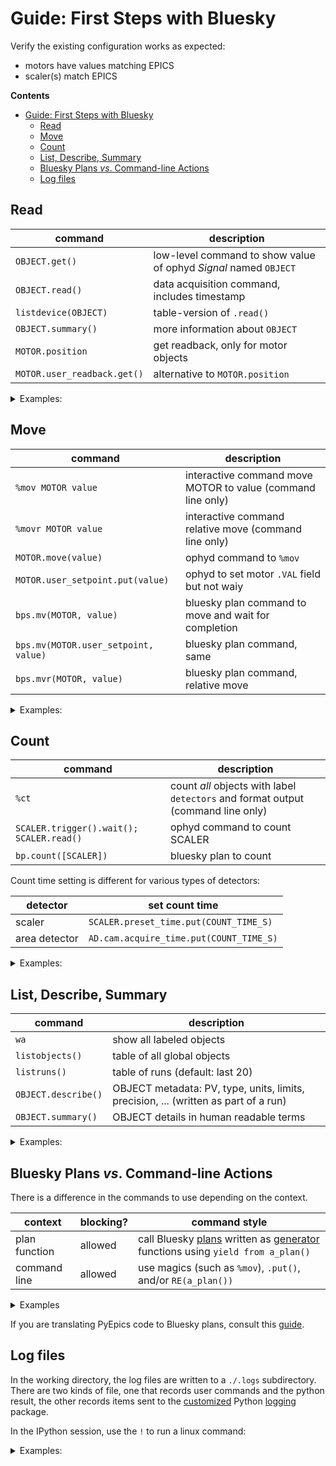 # Guide: First Steps with Bluesky

Verify the existing configuration works as expected:

  * motors have values matching EPICS
  * scaler(s) match EPICS

**Contents**
- [Guide: First Steps with Bluesky](#guide-first-steps-with-bluesky)
  - [Read](#read)
  - [Move](#move)
  - [Count](#count)
  - [List, Describe, Summary](#list-describe-summary)
  - [Bluesky Plans _vs_. Command-line Actions](#bluesky-plans-vs-command-line-actions)
  - [Log files](#log-files)

## Read

command | description
--- | ---
`OBJECT.get()` | low-level command to show value of ophyd *Signal* named `OBJECT`
`OBJECT.read()` | data acquisition command, includes timestamp
`listdevice(OBJECT)` | table-version of `.read()`
`OBJECT.summary()` | more information about `OBJECT`
`MOTOR.position` | get readback, only for motor objects
`MOTOR.user_readback.get()` | alternative to `MOTOR.position`

<details>
<summary>Examples:</summary>

```python
In [10]: m1.user_setpoint.get()
Out[10]: 0.0

In [11]: m1.user_setpoint.read()
Out[11]: {'m1_user_setpoint': {'value': 0.0, 'timestamp': 1613878949.1092}}

In [12]: listdevice(m1)
================ ===== ==========================
name             value timestamp                 
================ ===== ==========================
m1               0.0   2021-02-20 21:42:29.109200
m1_user_setpoint 0.0   2021-02-20 21:42:29.109200
================ ===== ==========================

Out[12]: <pyRestTable.rest_table.Table at 0x7fe0649cbd00>

In [13]: m1.summary()
data keys (* hints)
-------------------
*m1
 m1_user_setpoint

read attrs
----------
user_readback        EpicsSignalRO       ('m1')
user_setpoint        EpicsSignal         ('m1_user_setpoint')

config keys
-----------
m1_acceleration
m1_motor_egu
m1_user_offset
m1_user_offset_dir
m1_velocity

configuration attrs
-------------------
user_offset          EpicsSignal         ('m1_user_offset')
user_offset_dir      EpicsSignal         ('m1_user_offset_dir')
velocity             EpicsSignal         ('m1_velocity')
acceleration         EpicsSignal         ('m1_acceleration')
motor_egu            EpicsSignal         ('m1_motor_egu')

unused attrs
------------
offset_freeze_switch EpicsSignal         ('m1_offset_freeze_switch')
set_use_switch       EpicsSignal         ('m1_set_use_switch')
motor_is_moving      EpicsSignalRO       ('m1_motor_is_moving')
motor_done_move      EpicsSignalRO       ('m1_motor_done_move')
high_limit_switch    EpicsSignalRO       ('m1_high_limit_switch')
low_limit_switch     EpicsSignalRO       ('m1_low_limit_switch')
high_limit_travel    EpicsSignal         ('m1_high_limit_travel')
low_limit_travel     EpicsSignal         ('m1_low_limit_travel')
direction_of_travel  EpicsSignal         ('m1_direction_of_travel')
motor_stop           EpicsSignal         ('m1_motor_stop')
home_forward         EpicsSignal         ('m1_home_forward')
home_reverse         EpicsSignal         ('m1_home_reverse')
soft_limit_lo        EpicsSignal         ('m1_soft_limit_lo')
soft_limit_hi        EpicsSignal         ('m1_soft_limit_hi')
steps_per_rev        EpicsSignal         ('m1_steps_per_rev')


In [14]: m1.position
Out[14]: 0.0

```

</details>

## Move

command | description
--- | ---
`%mov MOTOR value` | interactive command move MOTOR to value (command line only)
`%movr MOTOR value` | interactive command relative move (command line only)
`MOTOR.move(value)` | ophyd command to `%mov`
`MOTOR.user_setpoint.put(value)` | ophyd to set motor `.VAL` field but not waiy
`bps.mv(MOTOR, value)` | bluesky plan command to move and wait for completion
`bps.mv(MOTOR.user_setpoint, value)` | bluesky plan command, same
`bps.mvr(MOTOR, value)` | bluesky plan command, relative move

<details>
<summary>Examples:</summary>

```python
In [15]: %mov m1 1
                                                                                                                                            
In [16]: %movr m1 -1
                                                                                                                                            
In [17]: m1.move(.5)
Out[17]: MoveStatus(done=True, pos=m1, elapsed=0.8, success=True, settle_time=0.0)

In [18]: m1.user_setpoint.put(1)

In [19]: RE(bps.mv(m1, 0))
Out[19]: ()                                                                                                                                 
```

</details>


## Count

command | description
--- | ---
`%ct` | count _all_ objects with label `detectors` and format output (command line only)
`SCALER.trigger().wait(); SCALER.read()` | ophyd command to count SCALER
`bp.count([SCALER])` | bluesky plan to count

Count time setting is different for various types of detectors:

detector | set count time
--- | ---
scaler | `SCALER.preset_time.put(COUNT_TIME_S)`
area detector | `AD.cam.acquire_time.put(COUNT_TIME_S)`

<details>
<summary>Examples:</summary>

```python
In [20]: scaler.preset_time.get()
Out[20]: 1.0

In [21]: %mov scaler.preset_time 2.5

In [22]: scaler.preset_time.get()
Out[22]: 2.5

In [23]: %ct
[This data will not be saved. Use the RunEngine to collect data.]
noisy                          68.56615083963807
I0Mon                          12.0
ROI1                           0.0
ROI2                           0.0
scaler_time                    2.6

In [24]: scaler.trigger().wait()

In [25]: scaler.read()
Out[25]: 
OrderedDict([('I0Mon', {'value': 12.0, 'timestamp': 1613880362.609086}),
             ('ROI1', {'value': 0.0, 'timestamp': 1613880362.609086}),
             ('ROI2', {'value': 0.0, 'timestamp': 1613880362.609086}),
             ('scaler_time', {'value': 2.6, 'timestamp': 1613880338.961804})])

In [26]: scaler.trigger().wait(); scaler.read()
Out[26]: 
OrderedDict([('I0Mon', {'value': 11.0, 'timestamp': 1613880389.315847}),
             ('ROI1', {'value': 0.0, 'timestamp': 1613880389.315847}),
             ('ROI2', {'value': 0.0, 'timestamp': 1613880389.315847}),
             ('scaler_time', {'value': 2.6, 'timestamp': 1613880362.609086})])

```

</details>

## List, Describe, Summary

command | description
--- | ---
`wa` | show all labeled objects
`listobjects()` | table of all global objects
`listruns()` | table of runs (default: last 20)
`OBJECT.describe()` | OBJECT metadata: PV, type, units, limits, precision, ... (written as part of a run)
`OBJECT.summary()` | OBJECT details in human readable terms

<details>
<summary>Examples:</summary>

```python
In [43]: %wa
motor
  Positioner                     Value       Low Limit   High Limit  Offset     
  m1                             0.0         -32000.0    32000.0     0.0        
  m2                             0.0         -32000.0    32000.0     0.0        
  m3                             0.0         -32000.0    32000.0     0.0        
  m4                             0.0         -32000.0    32000.0     0.0        
  m5                             0.0         -32000.0    32000.0     0.0        
  m6                             0.0         -32000.0    32000.0     0.0        
  m7                             0.0         -32000.0    32000.0     0.0        
  m8                             0.0         -32000.0    32000.0     0.0        

  Local variable name                    Ophyd name (to be recorded as metadata)
  m1                                     m1                                    
  m2                                     m2                                    
  m3                                     m3                                    
  m4                                     m4                                    
  m5                                     m5                                    
  m6                                     m6                                    
  m7                                     m7                                    
  m8                                     m8                                    

detectors
  Local variable name                    Ophyd name (to be recorded as metadata)
  noisy                                  noisy                                 
  scaler                                 scaler                                

counter
  Local variable name                    Ophyd name (to be recorded as metadata)
  I0                                                                           
  I0Mon                                  I0Mon                                 
  ROI1                                   ROI1                                  
  ROI2                                   ROI2                                  
  clock                                                                        
  diode                                                                        
  scaler.channels.chan08.s               I0Mon                                 
  scaler.channels.chan10.s               ROI1                                  
  scaler.channels.chan11.s               ROI2                                  
  scint                                                                        


In [44]: listobjects()
====== =============== =============== =========
name   ophyd structure EPICS PV        label(s) 
====== =============== =============== =========
I0     EpicsSignalRO   sky:scaler1.S2  counter  
I0Mon  EpicsSignalRO   sky:scaler1.S8  counter  
ROI1   EpicsSignalRO   sky:scaler1.S10 counter  
ROI2   EpicsSignalRO   sky:scaler1.S11 counter  
_2     EpicsSignal     sky:scaler1.CNT          
clock  EpicsSignalRO   sky:scaler1.S1  counter  
diode  EpicsSignalRO   sky:scaler1.S5  counter  
m1     MyMotor         sky:m1          motor    
m2     MyMotor         sky:m2          motor    
m3     MyMotor         sky:m3          motor    
m4     MyMotor         sky:m4          motor    
m5     MyMotor         sky:m5          motor    
m6     MyMotor         sky:m6          motor    
m7     MyMotor         sky:m7          motor    
m8     MyMotor         sky:m8          motor    
mover2 EpicsSignal     IOC:float2               
noisy  EpicsSignalRO   sky:userCalc1   detectors
scaler ScalerCH        sky:scaler1     detectors
scint  EpicsSignalRO   sky:scaler1.S3  counter  
====== =============== =============== =========

Out[44]: <pyRestTable.rest_table.Table at 0x7fe064171fd0>

In [45]: listruns()
catalog name: bs2021
========= ========================== ======= ======= ========================================
short_uid date/time                  exit    scan_id command                                 
========= ========================== ======= ======= ========================================
e070882   2021-02-06 22:50:08.118423 success 131     rel_scan(detectors=['noisy'], num=19 ...
15621a3   2021-02-06 22:49:58.051389 success 130     rel_scan(detectors=['noisy'], num=19 ...
7322f2f   2021-02-06 22:47:39.789684 success 129     rel_scan(detectors=['noisy'], num=19 ...
02732c2   2021-02-06 22:47:28.456452 success 128     rel_scan(detectors=['noisy'], num=19 ...
1a7f0ce   2020-12-29 22:54:57.604267 success 127     scan(detectors=['fourc'], num=41, ar ...
7dd58eb   2020-12-29 22:46:09.629373 success 126     scan(detectors=['fourc'], num=41, ar ...
d1f5f4f   2020-12-29 22:36:20.358277 success 125     scan(detectors=['fourc'], num=41, ar ...
0f6eac8   2020-12-29 22:34:22.757687 success 124     scan(detectors=['fourc'], num=41, ar ...
23a642d   2020-12-16 22:08:17.257659 success 123     scan(detectors=['fourc_h', 'fourc_k' ...
e89dbed   2020-12-16 22:08:03.778558 success 122     scan(detectors=['fourc_h', 'fourc_k' ...
699c827   2020-12-16 22:07:08.838917 success 121     scan(detectors=['fourc_h', 'fourc_k' ...
978ec2b   2020-12-16 21:00:33.380914 success 120     rel_scan(detectors=['noisy'], num=19 ...
bb22936   2020-12-16 20:59:58.870435 success 119     scan(detectors=['noisy'], num=19, ar ...
3c04995   2020-12-16 20:58:43.471627 success 118     count(detectors=['scaler'], num=1)      
========= ========================== ======= ======= ========================================

Out[45]: <pyRestTable.rest_table.Table at 0x7fe064174190>

In [48]: scaler.describe()
Out[48]: 
OrderedDict([('I0Mon',
              {'source': 'PV:sky:scaler1.S8',
               'dtype': 'number',
               'shape': [],
               'units': '',
               'lower_ctrl_limit': 0.0,
               'upper_ctrl_limit': 0.0,
               'precision': 0}),
             ('ROI1',
              {'source': 'PV:sky:scaler1.S10',
               'dtype': 'number',
               'shape': [],
               'units': '',
               'lower_ctrl_limit': 0.0,
               'upper_ctrl_limit': 0.0,
               'precision': 0}),
             ('ROI2',
              {'source': 'PV:sky:scaler1.S11',
               'dtype': 'number',
               'shape': [],
               'units': '',
               'lower_ctrl_limit': 0.0,
               'upper_ctrl_limit': 0.0,
               'precision': 0}),
             ('scaler_time',
              {'source': 'PV:sky:scaler1.T',
               'dtype': 'number',
               'shape': [],
               'units': '',
               'lower_ctrl_limit': 0.0,
               'upper_ctrl_limit': 0.0,
               'precision': 3})])

In [49]: scaler.summary()
data keys (* hints)
-------------------
*I0Mon
*ROI1
*ROI2
 scaler_time

read attrs
----------
channels             Channels            ('scaler_channels')
channels.chan08      ScalerChannel       ('scaler_channels_chan08')
channels.chan08.s    EpicsSignalRO       ('I0Mon')
channels.chan10      ScalerChannel       ('scaler_channels_chan10')
channels.chan10.s    EpicsSignalRO       ('ROI1')
channels.chan11      ScalerChannel       ('scaler_channels_chan11')
channels.chan11.s    EpicsSignalRO       ('ROI2')
time                 EpicsSignal         ('scaler_time')

config keys
-----------
scaler_auto_count_delay
scaler_auto_count_time
scaler_channels_chan08_chname
scaler_channels_chan08_gate
scaler_channels_chan08_preset
scaler_channels_chan10_chname
scaler_channels_chan10_gate
scaler_channels_chan10_preset
scaler_channels_chan11_chname
scaler_channels_chan11_gate
scaler_channels_chan11_preset
scaler_count_mode
scaler_delay
scaler_egu
scaler_freq
scaler_preset_time

configuration attrs
-------------------
channels             Channels            ('scaler_channels')
channels.chan08      ScalerChannel       ('scaler_channels_chan08')
channels.chan08.chname EpicsSignal         ('scaler_channels_chan08_chname')
channels.chan08.preset EpicsSignal         ('scaler_channels_chan08_preset')
channels.chan08.gate EpicsSignal         ('scaler_channels_chan08_gate')
channels.chan10      ScalerChannel       ('scaler_channels_chan10')
channels.chan10.chname EpicsSignal         ('scaler_channels_chan10_chname')
channels.chan10.preset EpicsSignal         ('scaler_channels_chan10_preset')
channels.chan10.gate EpicsSignal         ('scaler_channels_chan10_gate')
channels.chan11      ScalerChannel       ('scaler_channels_chan11')
channels.chan11.chname EpicsSignal         ('scaler_channels_chan11_chname')
channels.chan11.preset EpicsSignal         ('scaler_channels_chan11_preset')
channels.chan11.gate EpicsSignal         ('scaler_channels_chan11_gate')
count_mode           EpicsSignal         ('scaler_count_mode')
delay                EpicsSignal         ('scaler_delay')
auto_count_delay     EpicsSignal         ('scaler_auto_count_delay')
freq                 EpicsSignal         ('scaler_freq')
preset_time          EpicsSignal         ('scaler_preset_time')
auto_count_time      EpicsSignal         ('scaler_auto_count_time')
egu                  EpicsSignal         ('scaler_egu')

unused attrs
------------
count                EpicsSignal         ('scaler_count')
update_rate          EpicsSignal         ('scaler_update_rate')
auto_count_update_rate EpicsSignal         ('scaler_auto_count_update_rate')

```

</details>

## Bluesky Plans _vs_. Command-line Actions

There is a difference in the commands to use depending on the context.

context | blocking? | command style
--- | --- | ---
plan function | allowed | call Bluesky [plans](https://blueskyproject.io/bluesky/plans.html) written as [generator](https://wiki.python.org/moin/Generators) functions using `yield from a_plan()`
command line | allowed | use magics (such as `%mov`), `.put()`, and/or `RE(a_plan())`

<details>
<summary>Examples</summary>

<b>plan function</b>

```python
def _insertFilters_(a, b):
    """plan: insert the EPICS-specified filters"""
    yield from bps.mv(pf4_AlTi.fPosA, int(a), pf4_AlTi.fPosB, int(b))
    yield from bps.sleep(0.5)       # allow all blades to re-position

# then call from another plan such as

    yield from _insertFilters_(0, 0)
```

<b>command line actions</b>

```python
%mov pf4_AlTi.fPosA int(a) pf4_AlTi.fPosB int(b)
# or
pf4_AlTi.fPosA.put(int(a))
pf4_AlTi.fPosB.put(int(b))
# or
RE(bps.mv(bps.mv(pf4_AlTi.fPosA, int(a), pf4_AlTi.fPosB, int(b))))
```

NOTE: On the command line, we can ignore the 0.5 s sleep needed by automated
procedures.

</details>

If you are translating PyEpics code to Bluesky plans, consult this
[guide](https://blueskyproject.io/bluesky/from-pyepics-to-bluesky.html?highlight=blocking).

## Log files

In the working directory, the log files are written to a `./.logs` subdirectory.
There are two kinds of file, one that records user commands and the python
result, the other records items sent to the
[customized](https://github.com/prjemian/stdlogpj#example-directing-logs-to-a-specific-directory)
Python [logging](https://docs.python.org/3/library/logging.html) package.

In the IPython session, use the `!` to run a linux command:

<details>
<summary>Examples:</summary>

```python
In [50]: !ls -lAFgh .logs
total 36K
-rw-rw-r-- 1 prjemian prjemian 1.6K Feb 20 12:31 ipython_console.log
-rw-rw-r-- 1 prjemian prjemian  411 Feb 20 12:23 ipython_console.log.001~
-rw-rw-r-- 1 prjemian prjemian  832 Feb 20 12:19 ipython_console.log.002~
-rw-rw-r-- 1 prjemian prjemian  154 Feb 20 12:17 ipython_console.log.003~
-rw-rw-r-- 1 prjemian prjemian  250 Feb 20 12:17 ipython_console.log.004~
-rw-rw-r-- 1 prjemian prjemian  13K Feb 20 12:23 ipython_logger.log

In [51]: !head .logs/ipython_console.log
# IPython log file

# Sat, 20 Feb 2021 12:23:20
listobjects()
#[Out]# <pyRestTable.rest_table.Table at 0x7f65265a9ee0>
# Sat, 20 Feb 2021 12:23:26
listruns()
#[Out]# <pyRestTable.rest_table.Table at 0x7f64b9e912b0>
# Sat, 20 Feb 2021 12:23:28
db

In [52]: !head .logs/ipython_logger.log
|2021-02-20 12:14:55.966|INFO|92929|bluesky-session|session_logs|35|MainThread| - ############################################################ startup
|2021-02-20 12:14:55.966|INFO|92929|bluesky-session|session_logs|36|MainThread| - logging started
|2021-02-20 12:14:55.966|INFO|92929|bluesky-session|session_logs|37|MainThread| - logging level = 10
|2021-02-20 12:14:55.966|INFO|92929|bluesky-session|collection|7|MainThread| - /home/prjemian/.ipython/profile_bluesky/startup/instrument/collection.py
|2021-02-20 12:14:55.966|INFO|92929|bluesky-session|console|11|MainThread| - /home/prjemian/.ipython/profile_bluesky/startup/instrument/mpl/console.py
|2021-02-20 12:14:56.182|INFO|92929|bluesky-session|collection|11|MainThread| - bluesky framework
|2021-02-20 12:14:56.183|INFO|92929|bluesky-session|check_python|9|MainThread| - /home/prjemian/.ipython/profile_bluesky/startup/instrument/framework/check_python.py
|2021-02-20 12:14:56.183|INFO|92929|bluesky-session|check_bluesky|9|MainThread| - /home/prjemian/.ipython/profile_bluesky/startup/instrument/framework/check_bluesky.py
|2021-02-20 12:14:56.688|INFO|92929|bluesky-session|initialize|15|MainThread| - /home/prjemian/.ipython/profile_bluesky/startup/instrument/framework/initialize.py
|2021-02-20 12:14:57.281|INFO|92929|bluesky-session|initialize|67|MainThread| - New directory to store RE.md between sessions: /home/prjemian/.config/Bluesky_RunEngine_md

```

</details>
